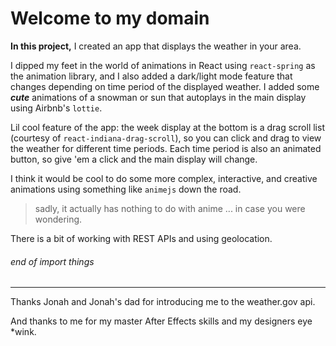 # Welcome to my domain

**In this project,** I created an app that displays the weather in your area.

I dipped my feet in the world of animations in React using `react-spring` as the animation library, and I also added a dark/light mode feature that changes depending on time period of the displayed weather. I added some ***cute*** animations of a snowman or sun that autoplays in the main display using Airbnb's `lottie`.

Lil cool feature of the app: the week display at the bottom is a drag scroll list (courtesy of `react-indiana-drag-scroll`), so you can click and drag to view the weather for different time periods. Each time period is also an animated button, so give 'em a click and the main display will change.

I think it would be cool to do some more complex, interactive, and creative animations using something like `animejs` down the road.

> sadly, it actually has nothing to do with anime ... in case you were wondering.

There is a bit of working with REST APIs and using geolocation.

###### end of import things

---

Thanks Jonah and Jonah's dad for introducing me to the weather.gov api.

And thanks to me for my master After Effects skills and my designers eye *wink.